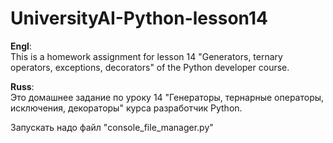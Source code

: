 # UniversityAI-Python-lesson14
<b>Engl</b>:<br>
This is a homework assignment for lesson 14 "Generators, ternary operators, exceptions, decorators" of the Python developer course.

<b>Russ</b>:<br>
Это домашнее задание по уроку 14 "Генераторы, тернарные операторы, исключения, декораторы" курса разработчик Python.


Запускать надо файл "console_file_manager.py"
